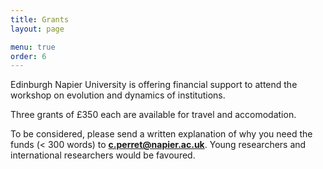 ```yaml
---
title: Grants
layout: page

menu: true
order: 6
---
```


Edinburgh Napier University is offering financial support to attend the workshop on evolution and dynamics of institutions.


Three grants of £350 each are available for travel and accomodation.

To be considered, please send a written explanation of why you need the funds (< 300 words) to **c.perret@napier.ac.uk**. Young researchers and international researchers would be favoured.


